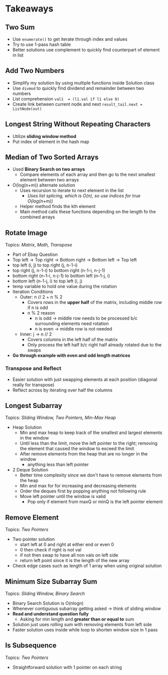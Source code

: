 # Takeaways

## Two Sum
- Use ```enumerate()``` to get iterate through index and values
- Try to use 1-pass hash table
- Better solutions use complement to quickly find counterpart of element in list

## Add Two Numbers
- Simplify my solution by using multiple functions inside Solution class
- Use ```divmod``` to quickly find dividend and remainder between two numbers
- List comprehension ```val1  = (l1.val if l1 else 0)```
- Create link between current node and next ```result_tail.next = ListNode(out)```

## Longest String Without Repeating Characters
- Utilize **sliding window method**
- Put index of element in the hash map

## Median of Two Sorted Arrays
- Used **Binary Search on two arrays**
    - Compare elements of each array and then go to the next smallest element between two arrays
- O(log(n+m)) alternate solution
    - Uses recursion to iterate to next element in the list
        - *Uses list splicing, which is O(n), so use indices for true O(log(n+m))*
    - Helper method finds the kth element
    - Main method calls these functions depending on the length fo the combined arrays

## Rotate Image
Topics: *Matrix, Math, Transpose*
- Part of Ebay Question
- Top left -> Top right -> Bottom right -> Bottom left -> Top left
- top left (i, j) to top right (j, n-1-i)
- top right (j, n-1-i) to bottom right (n-1-i, n-j-1)
- bottom right (n-1-i, n-j-1) to bottom left (n-1-j, i)
- bottom left (n-1-j, i) to top left (i, j)
- temp variable to hold one value during the rotation
- Iteration Conditions
    - Outer: n // 2 + n % 2
        - Covers rows in the **upper half** of the matrix, including middle row if n is odd
        - n % 2 reason
            - n is odd -> middle row needs to be processed b/c surrounding elements need rotation
            - n is even -> middle row is not needed
    - Inner: j -> n // 2
        - Covers columns in the left half of the matrix
        - Only process the left half b/c right half already rotated due to the swaps
- **Go through example with even and odd length matrices**
### Transpose and Reflect
- Easier solution with just swapping elements at each position (diagonal really for transpose)
- Reflect across by iterating over half the columns

## Longest Subarray
Topics: *Sliding Window, Two Pointers, Min-Max Heap*
- Heap Solution
    - Min and max heap to keep track of the smallest and largest elements in the window
    - Until less than the limit, move the left pointer to the right; removing the element that caused the window to exceed the limit
    - After remove elements from the heap that are no longer in the window
        - anything less than left pointer
- 2 Deque Solution
    - Better time complexity since we don't have to remove elements from the heap
    - Min and max for for increasing and decreasing elements
    - Order the deques first by popping anything not following rule
    - Move left pointer until the window is valid
        - Pop only if element from maxQ or minQ is the left pointer element

## Remove Element
Topics: *Two Pointers*
- Two pointer solution
    - start left at 0 and right at either end or even 0
    - 0 then check if right is not val
    - if not then swap to have all non vals on left side
    - return left point since it is the length of the new array
- Check edge cases such as length of 1 array when using original solution

## Minimum Size Subarray Sum
Topics: *Sliding Window, Binary Search*
- Binary Search Solution is O(nlogn)
- Whenever contiguous subarray getting asked -> think of sliding window
- **Read and understand question fully**
    - Asking for min length and **greater than or equal to** sum
- Solution just uses rolling sum with removing elements from left side
- Faster solution uses inside while loop to shorten window size in 1 pass

## Is Subsequence
Topics: *Two Pointers*
- Straightforward solution with 1 pointer on each string